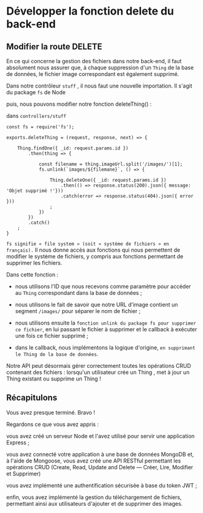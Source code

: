 # Développer la fonction delete du back-end

## Modifier la route DELETE

En ce qui concerne la gestion des fichiers dans notre back-end, 
il faut absolument nous assurer que, 
à chaque suppression d'un `Thing` de la base de données, le fichier image correspondant est également supprimé.

Dans notre contrôleur `stuff` , il nous faut une nouvelle importation. Il s'agit du package `fs` de Node 

puis, nous pouvons modifier notre fonction deleteThing() :

dans `controllers/stuff`

    const fs = require('fs');

    exports.deleteThing = (request, response, next) => {

        Thing.findOne({ _id: request.params.id })
            .then(thing => {

                const filename = thing.imageUrl.split('/images/')[1];
                fs.unlink(`images/${filemane}`, () => {

                    Thing.deleteOne({ _id: request.params.id })
                        .then(() => response.status(200).json({ message: 'Objet supprimé !'}))
                        .catch(error => response.status(404).json({ error }))
                    ;
                })
            })
            .catch()
        ;
    }


`fs signifie « file system » (soit « système de fichiers » en français).` 
Il nous donne accès aux fonctions qui nous permettent de modifier le système de fichiers, 
y compris aux fonctions permettant de supprimer les fichiers.


Dans cette fonction :

- nous utilisons l'ID que nous recevons comme paramètre pour accéder au `Thing` correspondant dans la base de données ;

- nous utilisons le fait de savoir que notre URL d'image contient un segment `/images/` pour séparer le nom de fichier ;

- nous utilisons ensuite la `fonction unlink du package fs pour supprimer ce fichier`, en lui passant le fichier à supprimer et le callback à exécuter une fois ce fichier supprimé ;

- dans le callback, nous implémentons la logique d'origine, `en supprimant le Thing de la base de données`.


Notre API peut désormais gérer correctement toutes les opérations CRUD contenant des fichiers : 
lorsqu'un utilisateur crée un Thing , met à jour un Thing existant ou supprime un Thing !



## Récapitulons

Vous avez presque terminé. Bravo !

Regardons ce que vous avez appris :

vous avez créé un serveur Node et l'avez utilisé pour servir une application Express ;

vous avez connecté votre application à une base de données MongoDB et, à l'aide de Mongoose, vous avez créé une API RESTful permettant les opérations CRUD (Create, Read, Update and Delete — Créer, Lire, Modifier et Supprimer)

vous avez implémenté une authentification sécurisée à base du token JWT ;

enfin, vous avez implémenté la gestion du téléchargement de fichiers, permettant ainsi aux utilisateurs d'ajouter et de supprimer des images.